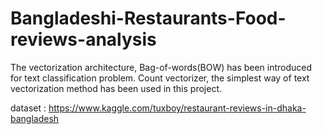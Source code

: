 # Bangladeshi-Restaurants-Food-reviews-analysis
The vectorization architecture, Bag-of-words(BOW) has been introduced for text classification problem. Count vectorizer, the simplest way of text vectorization method has been used in this project. 

dataset : https://www.kaggle.com/tuxboy/restaurant-reviews-in-dhaka-bangladesh
